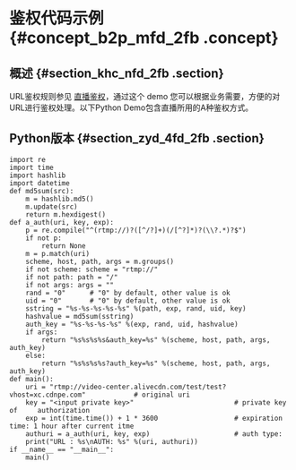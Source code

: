 # 鉴权代码示例 {#concept_b2p_mfd_2fb .concept}

## 概述 {#section_khc_nfd_2fb .section}

URL鉴权规则参见 [直播鉴权](https://help.aliyun.com/document_detail/45210.html)，通过这个 demo 您可以根据业务需要，方便的对URL进行鉴权处理。以下Python Demo包含直播所用的A种鉴权方式。

## Python版本 {#section_zyd_4fd_2fb .section}

```
import re
import time
import hashlib
import datetime
def md5sum(src):
    m = hashlib.md5()
    m.update(src)
    return m.hexdigest()
def a_auth(uri, key, exp):
    p = re.compile("^(rtmp://)?([^/?]+)(/[^?]*)?(\\?.*)?$")
    if not p:
        return None
    m = p.match(uri)
    scheme, host, path, args = m.groups()
    if not scheme: scheme = "rtmp://"
    if not path: path = "/"
    if not args: args = ""
    rand = "0"      # "0" by default, other value is ok
    uid = "0"       # "0" by default, other value is ok
    sstring = "%s-%s-%s-%s-%s" %(path, exp, rand, uid, key)
    hashvalue = md5sum(sstring)
    auth_key = "%s-%s-%s-%s" %(exp, rand, uid, hashvalue)
    if args:
        return "%s%s%s%s&auth_key=%s" %(scheme, host, path, args, auth_key)
    else:
        return "%s%s%s%s?auth_key=%s" %(scheme, host, path, args, auth_key)
def main():
    uri = "rtmp://video-center.alivecdn.com/test/test?vhost=xc.cdnpe.com"            # original uri
    key = "<input private key>"                         # private key of     authorization
    exp = int(time.time()) + 1 * 3600                   # expiration     time: 1 hour after current itme
    authuri = a_auth(uri, key, exp)                     # auth type:
    print("URL : %s\nAUTH: %s" %(uri, authuri))
if __name__ == "__main__":
    main()
```

